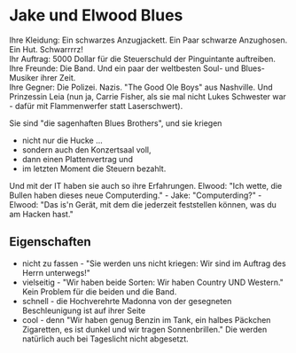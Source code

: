 # Jake und Elwood Blues

Ihre Kleidung: Ein schwarzes Anzugjackett. Ein Paar schwarze Anzughosen. Ein Hut. Schwarrrrz!  
Ihr Auftrag: 5000 Dollar für die Steuerschuld der Pinguintante auftreiben.  
Ihre Freunde: Die Band. Und ein paar der weltbesten Soul- und Blues-Musiker ihrer Zeit.  
Ihre Gegner: Die Polizei. Nazis. "The Good Ole Boys" aus Nashville. Und Prinzessin Leia (nun ja, Carrie Fisher, als sie mal nicht Lukes Schwester war - dafür mit Flammenwerfer statt Laserschwert).  

Sie sind "die sagenhaften Blues Brothers", und sie kriegen  
 * nicht nur die Hucke ...  
 * sondern auch den Konzertsaal voll,  
 * dann einen Plattenvertrag und  
 * im letzten Moment die Steuern bezahlt.  

Und mit der IT haben sie auch so ihre Erfahrungen. Elwood: "Ich wette, die Bullen haben dieses neue Computerding." - Jake: "Computerding?" - Elwood: "Das is'n Gerät, mit dem die jederzeit feststellen können, was du am Hacken hast."

## Eigenschaften
 * nicht zu fassen \- "Sie werden uns nicht kriegen: Wir sind im Auftrag des Herrn unterwegs!"
 * vielseitig \- "Wir haben beide Sorten: Wir haben Country UND Western." Kein Problem für die beiden und die Band.
 * schnell \- die Hochverehrte Madonna von der gesegneten Beschleunigung ist auf ihrer Seite 
 * cool \- denn "Wir haben genug Benzin im Tank, ein halbes Päckchen Zigaretten, es ist dunkel und wir tragen Sonnenbrillen." Die werden natürlich auch bei Tageslicht nicht abgesetzt. 